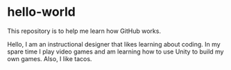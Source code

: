 # hello-world
This repository is to help me learn how GitHub works.

Hello,
I am an instructional designer that likes learning about coding. In my spare time I play video games and am learning how to use Unity to build my own games. Also, I like tacos.
